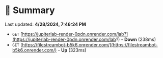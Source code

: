 # 📖 Summary
Last updated: **4/28/2024, 7:46:24 PM**

- `GET` [https://jupiterlab-render-0pdn.onrender.com/lab?](https://jupiterlab-render-0pdn.onrender.com/lab?) - **Down** (238ms)
- `GET` [https://filestreambot-b5k6.onrender.com/](https://filestreambot-b5k6.onrender.com/) - **Up** (323ms)

